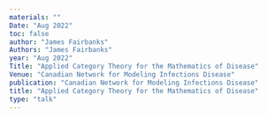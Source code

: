 ```yaml
---
materials: ""
Date: "Aug 2022"
toc: false
author: "James Fairbanks"
Authors: "James Fairbanks"
year: "Aug 2022"
Title: "Applied Category Theory for the Mathematics of Disease"
Venue: "Canadian Network for Modeling Infections Disease"
publication: "Canadian Network for Modeling Infections Disease"
title: "Applied Category Theory for the Mathematics of Disease"
type: "talk"
---
```


